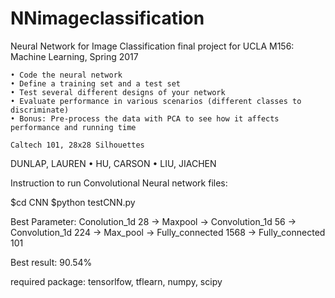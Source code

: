 # NNimageclassification
Neural Network for Image Classification final project for UCLA M156: Machine Learning, Spring 2017

	• Code the neural network 
	• Define a training set and a test set
	• Test several different designs of your network
	• Evaluate performance in various scenarios (different classes to discriminate)
	• Bonus: Pre-process the data with PCA to see how it affects performance and running time

	Caltech 101, 28x28 Silhouettes
	
DUNLAP, LAUREN • HU, CARSON • LIU, JIACHEN

Instruction to run Convolutional Neural network files:

$cd CNN
$python testCNN.py

Best Parameter: Conolution_1d 28 -> Maxpool -> Convolution_1d 56 ->  Convolution_1d 224 ->  Max_pool -> Fully_connected 1568 -> Fully_connected 101

Best result: 90.54%

required package: tensorlfow, tflearn, numpy, scipy